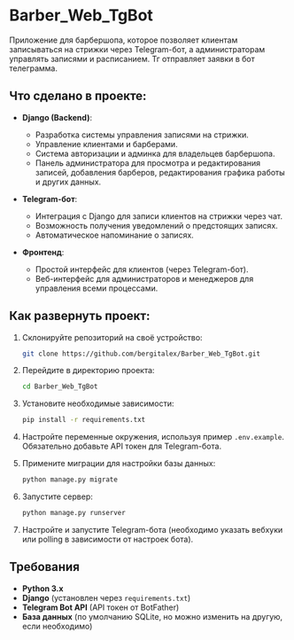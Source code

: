 
# Barber_Web_TgBot

Приложение для барбершопа, которое позволяет клиентам записываться на стрижки через Telegram-бот, а администраторам управлять записями и расписанием. Тг отправляет заявки в бот телеграмма.

## Что сделано в проекте:

- **Django (Backend)**:
  - Разработка системы управления записями на стрижки.
  - Управление клиентами и барберами.
  - Система авторизации и админка для владельцев барбершопа.
  - Панель администратора для просмотра и редактирования записей, добавления барберов, редактирования графика работы и других данных.

- **Telegram-бот**:
  - Интеграция с Django для записи клиентов на стрижки через чат.
  - Возможность получения уведомлений о предстоящих записях.
  - Автоматическое напоминание о записях.

- **Фронтенд**:
  - Простой интерфейс для клиентов (через Telegram-бот).
  - Веб-интерфейс для администраторов и менеджеров для управления всеми процессами.

## Как развернуть проект:

1. Склонируйте репозиторий на своё устройство:
   ```bash
   git clone https://github.com/bergitalex/Barber_Web_TgBot.git
   ```

2. Перейдите в директорию проекта:
   ```bash
   cd Barber_Web_TgBot
   ```

3. Установите необходимые зависимости:
   ```bash
   pip install -r requirements.txt
   ```

4. Настройте переменные окружения, используя пример `.env.example`. Обязательно добавьте API токен для Telegram-бота.

5. Примените миграции для настройки базы данных:
   ```bash
   python manage.py migrate
   ```

6. Запустите сервер:
   ```bash
   python manage.py runserver
   ```

7. Настройте и запустите Telegram-бота (необходимо указать вебхуки или polling в зависимости от настроек бота).

## Требования

- **Python 3.x**
- **Django** (установлен через `requirements.txt`)
- **Telegram Bot API** (API токен от BotFather)
- **База данных** (по умолчанию SQLite, но можно изменить на другую, если необходимо)
